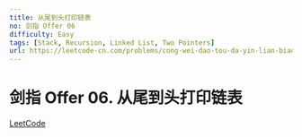 ```yaml
---
title: 从尾到头打印链表
no: 剑指 Offer 06
difficulty: Easy
tags: [Stack, Recursion, Linked List, Two Pointers]
url: https://leetcode-cn.com/problems/cong-wei-dao-tou-da-yin-lian-biao-lcof/
---
```


# 剑指 Offer 06. 从尾到头打印链表

[LeetCode](https://leetcode-cn.com/problems/cong-wei-dao-tou-da-yin-lian-biao-lcof/)

